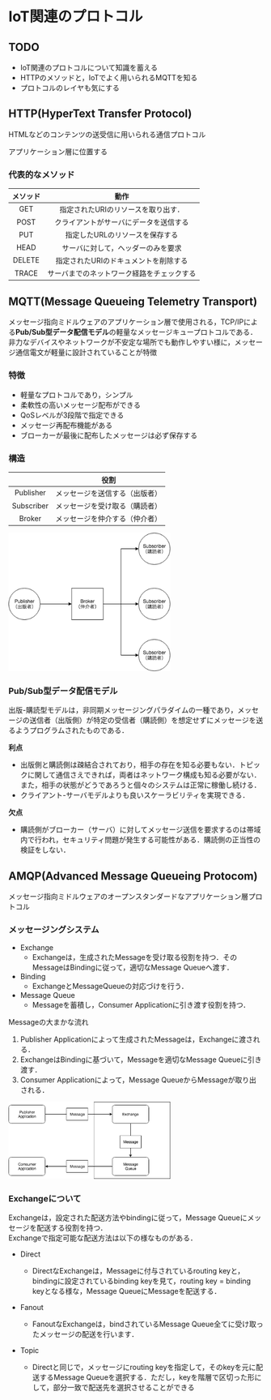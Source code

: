 # IoT関連のプロトコル

## TODO

* IoT関連のプロトコルについて知識を蓄える
* HTTPのメソッドと，IoTでよく用いられるMQTTを知る
* プロトコルのレイヤも気にする

## HTTP\(HyperText Transfer Protocol\)

HTMLなどのコンテンツの送受信に用いられる通信プロトコル

アプリケーション層に位置する

### 代表的なメソッド

| メソッド | 動作 |
| :---: | :---: |
| GET | 指定されたURIのリソースを取り出す． |
| POST | クライアントがサーバにデータを送信する |
| PUT | 指定したURLのリソースを保存する |
| HEAD | サーバに対して，ヘッダーのみを要求 |
| DELETE | 指定されたURIのドキュメントを削除する |
| TRACE | サーバまでのネットワーク経路をチェックする |

## MQTT\(Message Queueing Telemetry Transport\)

メッセージ指向ミドルウェアのアプリケーション層で使用される，TCP/IPによる**Pub/Sub型データ配信モデル**の軽量なメッセージキュープロトコルである．  
非力なデバイスやネットワークが不安定な場所でも動作しやすい様に，メッセージ通信電文が軽量に設計されていることが特徴

### 特徴

* 軽量なプロトコルであり，シンプル
* 柔軟性の高いメッセージ配布ができる
* QoSレベルが3段階で指定できる
* メッセージ再配布機能がある
* ブローカーが最後に配布したメッセージは必ず保存する

### 構造

|  | 役割 |
| :---: | :---: |
| Publisher | メッセージを送信する（出版者） |
| Subscriber | メッセージを受け取る（購読者） |
| Broker | メッセージを仲介する（仲介者） |

<img src="./mqtt_model.png" width=320>

### Pub/Sub型データ配信モデル

出版-購読型モデルは，非同期メッセージングパラダイムの一種であり，メッセージの送信者（出版側）が特定の受信者（購読側）を想定せずにメッセージを送るようプログラムされたものである．

**利点**

* 出版側と購読側は疎結合されており，相手の存在を知る必要もない．トピックに関して通信さえできれば，両者はネットワーク構成も知る必要がない．また，相手の状態がどうであろうと個々のシステムは正常に稼働し続ける．
* クライアント-サーバモデルよりも良いスケーラビリティを実現できる．

**欠点**

* 購読側がブローカー（サーバ）に対してメッセージ送信を要求するのは帯域内で行われ，セキュリティ問題が発生する可能性がある．購読側の正当性の検証をしない．

## AMQP\(Advanced Message Queueing Protocom\)

メッセージ指向ミドルウェアのオープンスタンダードなアプリケーション層プロトコル  

### メッセージングシステム

* Exchange
  * Exchangeは，生成されたMessageを受け取る役割を持つ．そのMessageはBindingに従って，適切なMessage Queueへ渡す．
* Binding
  * ExchangeとMessageQueueの対応づけを行う．
* Message Queue
  * Messageを蓄積し，Consumer Applicationに引き渡す役割を持つ．

Messageの大まかな流れ

1. Publisher Applicationによって生成されたMessageは，Exchangeに渡される．
2. ExchangeはBindingに基づいて，Messageを適切なMessage Queueに引き渡す．
3. Consumer Applicationによって，Message QueueからMessageが取り出される．

<img src="./amqp.png" width=320>

### Exchangeについて

Exchangeは，設定された配送方法やbindingに従って，Message Queueにメッセージを配送する役割を持つ．  
Exchangeで指定可能な配送方法は以下の様なものがある．  

+ Direct
  + DirectなExchangeは，Messageに付与されているrouting keyと，bindingに設定されているbinding keyを見て，routing key = binding keyとなる様な，Message QueueにMessageを配送する．

+ Fanout
  + FanoutなExchangeは，bindされているMessage Queue全てに受け取ったメッセージの配送を行います．
  
+ Topic
  + Directと同じで，メッセージにrouting keyを指定して，そのkeyを元に配送するMessage Queueを選択する．ただし，keyを階層で区切った形にして，部分一致で配送先を選択させることができる

